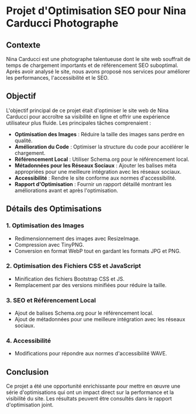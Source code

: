 # Projet d'Optimisation SEO pour Nina Carducci Photographe

## Contexte

Nina Carducci est une photographe talentueuse dont le site web souffrait de temps de chargement importants et de référencement SEO suboptimal. Après avoir analysé le site, nous avons proposé nos services pour améliorer les performances, l'accessibilité et le SEO.

## Objectif

L'objectif principal de ce projet était d'optimiser le site web de Nina Carducci pour accroître sa visibilité en ligne et offrir une expérience utilisateur plus fluide. Les principales tâches comprenaient :

- **Optimisation des Images** : Réduire la taille des images sans perdre en qualité.
- **Amélioration du Code** : Optimiser la structure du code pour accélérer le chargement.
- **Référencement Local** : Utiliser Schema.org pour le référencement local.
- **Métadonnées pour les Réseaux Sociaux** : Ajouter les balises méta appropriées pour une meilleure intégration avec les réseaux sociaux.
- **Accessibilité** : Rendre le site conforme aux normes d'accessibilité.
- **Rapport d'Optimisation** : Fournir un rapport détaillé montrant les améliorations avant et après l'optimisation.

## Détails des Optimisations

### 1. Optimisation des Images

- Redimensionnement des images avec ResizeImage.
- Compression avec TinyPNG.
- Conversion en format WebP tout en gardant les formats JPG et PNG.

### 2. Optimisation des Fichiers CSS et JavaScript

- Minification des fichiers Bootstrap CSS et JS.
- Remplacement par des versions minifiées pour réduire la taille.

### 3. SEO et Référencement Local

- Ajout de balises Schema.org pour le référencement local.
- Ajout de métadonnées pour une meilleure intégration avec les réseaux sociaux.

### 4. Accessibilité

- Modifications pour répondre aux normes d'accessibilité WAVE.

## Conclusion

Ce projet a été une opportunité enrichissante pour mettre en œuvre une série d'optimisations qui ont un impact direct sur la performance et la visibilité du site. Les résultats peuvent être consultés dans le rapport d'optimisation joint.

